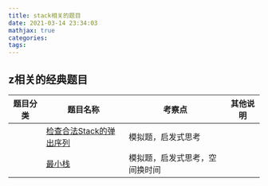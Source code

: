 ```yaml
---
title: stack相关的题目
date: 2021-03-14 23:34:03
mathjax: true
categories:
tags: 
---
```


## z相关的经典题目

|  题目分类 | 题目名称 |考察点   |其他说明|
|  ----  | ---- |----  |----  |
| | [检查合法Stack的弹出序列](../isPopOrder.html)  |模拟题，启发式思考|
| | [最小栈](../minStack.html)  |模拟题，启发式思考，空间换时间|
